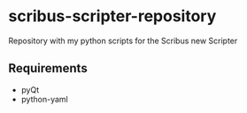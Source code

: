 # scribus-scripter-repository

Repository with my python scripts for the Scribus new Scripter

## Requirements

- pyQt
- python-yaml

